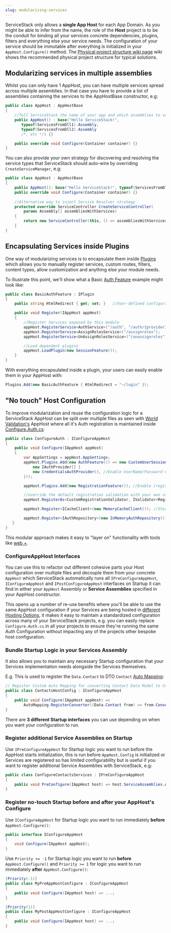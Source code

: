 ```yaml
---
slug: modularizing-services
---
```

ServiceStack only allows a **single App Host** for each App Domain. As you might be able to infer from the name, the role of the **Host** project is to be the conduit for binding all your services concrete dependencies, plugins, filters and everything else your service needs. The configuration of your service should be immutable after everything is initialized in your `AppHost.Configure()` method. The [Physical project structure wiki page](/physical-project-structure) wiki shows the recommended physical project structure for typical solutions.

## Modularizing services in multiple assemblies

Whilst you can only have 1 AppHost, you can have multiple services spread across multiple assemblies. In that case you have to provide a list of assemblies containing the services to the AppHostBase constructor, e.g:

```csharp
public class AppHost : AppHostBase
{
    //Tell ServiceStack the name of your app and which assemblies to scan for services
    public AppHost() : base("Hello ServiceStack!", 
       typeof(ServicesFromDll1).Assembly,
       typeof(ServicesFromDll2).Assembly
       /*, etc */) {}

    public override void Configure(Container container) {}
}
```

You can also provide your own strategy for discovering and resolving the service types that ServiceStack should auto-wire by overriding `CreateServiceManager`, e.g:

```csharp
public class AppHost : AppHostBase
{
    public AppHost(): base("Hello ServiceStack!", typeof(ServicesFromDll1).Assembly) {}
    public override void Configure(Container container) {}
    
    //Alternative way to inject Service Resolver strategy
    protected override ServiceController CreateServiceController(
        params Assembly[] assembliesWithServices)
    {       
        return new ServiceController(this, () => assembliesWithServices.ToList().SelectMany(x =>x.GetTypes()));
    }
}
```

## Encapsulating Services inside Plugins

One way of modularizing services is to encapsulate them inside [Plugins](/plugins) which allows you to manually register services, custom routes, filters, content types, allow customization and anything else your module needs.

To illustrate this point, we'll show what a Basic [Auth Feature](https://github.com/ServiceStack/ServiceStack/blob/master/src/ServiceStack/AuthFeature.cs) example might look like:

```csharp
public class BasicAuthFeature : IPlugin 
{
    public string HtmlRedirect { get; set; }   //User-defined configuration

    public void Register(IAppHost appHost)
    {
        //Register Services exposed by this module
        appHost.RegisterService<AuthService>("/auth", "/auth/{provider}");
        appHost.RegisterService<AssignRolesService>("/assignroles");
        appHost.RegisterService<UnAssignRolesService>("/unassignroles");

        //Load dependent plugins
        appHost.LoadPlugin(new SessionFeature());
    }
}
```

With everything encapsulated inside a plugin, your users can easily enable them in your AppHost with:

```csharp
Plugins.Add(new BasicAuthFeature { HtmlRedirect = "~/login" });
```

## "No touch" Host Configuration

To improve modularization and reuse the configuration logic for a ServiceStack AppHost can be split over multiple files as 
seen with [World Validation's](/world-validation) AppHost where all it's Auth registration is maintained inside 
[Configure.Auth.cs](https://github.com/NetCoreApps/Validation/blob/master/world/Configure.Auth.cs):

```csharp
public class ConfigureAuth : IConfigureAppHost
{
    public void Configure(IAppHost appHost)
    {
        var AppSettings = appHost.AppSettings;
        appHost.Plugins.Add(new AuthFeature(() => new CustomUserSession(),
            new IAuthProvider[] {
            new CredentialsAuthProvider(), //Enable UserName/Password Credentials Auth
        }));

        appHost.Plugins.Add(new RegistrationFeature()); //Enable /register Service

        //override the default registration validation with your own custom implementation
        appHost.RegisterAs<CustomRegistrationValidator, IValidator<Register>>();

        appHost.Register<ICacheClient>(new MemoryCacheClient()); //Store User Sessions in Memory

        appHost.Register<IAuthRepository>(new InMemoryAuthRepository()); //Store Authenticated Users in Memory
   }
}
```

This modular approach makes it easy to "layer on" functionality with tools like [web +](/web-apply).

### ConfigureAppHost Interfaces

You can use this to refactor out different cohesive parts your Host configuration over multiple files and decouple them from your concrete `AppHost` which
ServiceStack automatically runs all `IPreConfigureAppHost`, `IConfigureAppHost` and `IPostConfigureAppHost` interfaces on Startup it 
can find in either your `AppHost` Assembly or **Service Assemblies** specified in your AppHost constructor.

This opens up a number of re-use benefits where you'll be able to use the same AppHost configuration if your Services are being hosted
in [different Hosting Options](/why-servicestack#multiple-hosting-options), it makes it easy to maintain a standardized configuration 
across many of your ServiceStack projects, e.g. you can easily replace `Configure.Auth.cs` in all your projects to ensure they're running
the same Auth Configuration without impacting any of the projects other bespoke host configuration.

### Bundle Startup Logic in your Services Assembly

It also allows you to maintain any necessary Startup configuration that your Services implementation needs alongside the Services themselves.

E.g. This is used to register the `Data.Contact` to DTO `Contact` [Auto Mapping](/auto-mapping):

```csharp
// Register Custom Auto Mapping for converting Contact Data Model to Contact DTO
public class ContactsHostConfig : IConfigureAppHost 
{
    public void Configure(IAppHost appHost) =>
        AutoMapping.RegisterConverter((Data.Contact from) => from.ConvertTo<Contact>(skipConverters:true));
}
```

There are **3 different Startup interfaces** you can use depending on when you want your configuration to run.

### Register additional Service Assemblies on Startup

Use `IPreConfigureAppHost` for Startup logic you want to run before the AppHost starts initialization, this is
run before `AppHost.Config` is initialized or Services are registered so has limited configurability but is useful
if you want to register additional Service Assemblies with ServiceStack, e.g:

```csharp
public class ConfigureContactsServices : IPreConfigureAppHost
{
    public void PreConfigure(IAppHost host) => host.ServiceAssemblies.AddIfNotExists(typeof(MyServices).Assembly);
}
```

### Register no-touch Startup before and after your AppHost's Configure

Use `IConfigureAppHost` for Startup logic you want to run immediately **before** `AppHost.Configure()`:

```csharp
public interface IConfigureAppHost
{
    void Configure(IAppHost appHost);
}
```

Use `Priority <= -1` for Startup logic you want to run **before** `AppHost.Configure()` and
`Priority >= 1` for logic you want to run immediately **after** `AppHost.Configure()`:

```csharp
[Priority(-1)]
public class MyPreAppHostConfigure : IConfigureAppHost
{
    public void Configure(IAppHost host) => ...;
}

[Priority(1)]
public class MyPostAppHostConfigure : IConfigureAppHost
{
    public void Configure(IAppHost host) => ...;
}
```
